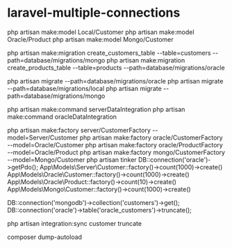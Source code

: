 # laravel-multiple-connections

php artisan make:model Local/Customer
php artisan make:model Oracle/Product
php artisan make:model Mongo/Customer

php artisan make:migration create_customers_table --table=customers  --path=database/migrations/mongo
php artisan make:migration create_products_table --table=products  --path=database/migrations/oracle

php artisan migrate  --path=database/migrations/oracle
php artisan migrate  --path=database/migrations/local
php artisan migrate  --path=database/migrations/mongo



php artisan make:command serverDataIntegration
php artisan make:command oracleDataIntegration

php artisan make:factory server/CustomerFactory --model=Server/Customer
php artisan make:factory oracle/CustomerFactory --model=Oracle/Customer
php artisan make:factory oracle/ProductFactory --model=Oracle/Product
php artisan make:factory mongo/CustomerFactory --model=Mongo/Customer
php artisan tinker
DB::connection('oracle')->getPdo();
App\Models\Server\Customer::factory()->count(1000)->create()
App\Models\Oracle\Customer::factory()->count(1000)->create()
App\Models\Oracle\Product::factory()->count(10)->create()
App\Models\Mongo\Customer::factory()->count(1000)->create()

DB::connection('mongodb')->collection('customers')->get();
DB::connection('oracle')->table('oracle_customers')->truncate();

php artisan integration:sync customer truncate

composer dump-autoload    

